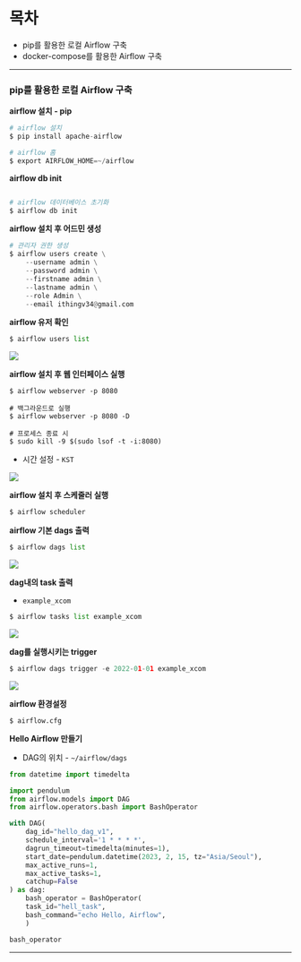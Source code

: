 # 목차
- pip를 활용한 로컬 Airflow 구축
- docker-compose를 활용한 Airflow 구축


---
### pip를 활용한 로컬 Airflow 구축

**airflow 설치 - pip**
```python
# airflow 설치
$ pip install apache-airflow

# airflow 홈
$ export AIRFLOW_HOME=~/airflow
```

**airflow db init**
```python

# airflow 데이터베이스 초기화
$ airflow db init
```

**airflow 설치 후 어드민 생성**
```python
# 관리자 권한 생성
$ airflow users create \
    --username admin \
    --password admin \
    --firstname admin \
    --lastname admin \
    --role Admin \
    --email ithingv34@gmail.com
```

**airflow 유저 확인**
```python
$ airflow users list
```
<img src="./../image/39.png">


**airflow 설치 후 웹 인터페이스 실행**
```
$ airflow webserver -p 8080 

# 백그라운드로 실행
$ airflow webserver -p 8080 -D

# 프로세스 종료 시
$ sudo kill -9 $(sudo lsof -t -i:8080)
```
- 시간 설정 - `KST`
<img src="./../image/1.png">

**airflow 설치 후 스케줄러 실행**
```python
$ airflow scheduler
```

**airflow 기본 dags 출력**
```python
$ airflow dags list
```
<img src="./../image/40.png">

**dag내의 task 출력**
- `example_xcom`
```python
$ airflow tasks list example_xcom
```
<img src="./../image/41.png">

**dag를 실행시키는 trigger**
```python
$ airflow dags trigger -e 2022-01-01 example_xcom
```
<img src="./../image/42.png">

**airflow 환경설정**
```
$ airflow.cfg
```

**Hello Airflow 만들기**
- DAG의 위치 - `~/airflow/dags`
```python
from datetime import timedelta

import pendulum
from airflow.models import DAG
from airflow.operators.bash import BashOperator

with DAG(
    dag_id="hello_dag_v1",
    schedule_interval='1 * * * *',
    dagrun_timeout=timedelta(minutes=1),
    start_date=pendulum.datetime(2023, 2, 15, tz="Asia/Seoul"),
    max_active_runs=1,
    max_active_tasks=1,
    catchup=False
) as dag:
    bash_operator = BashOperator(
    task_id="hell_task",
    bash_command="echo Hello, Airflow",
    )

bash_operator
```
---
